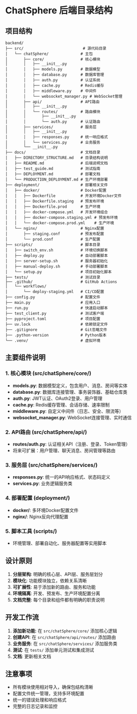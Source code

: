 # ChatSphere 后端目录结构

## 项目结构

```
backend/
├── src/                          # 源代码目录
│   └── chatSphere/              # 主包
│       ├── core/                # 核心模块
│       │   ├── __init__.py
│       │   ├── models.py        # 数据模型
│       │   ├── database.py      # 数据库管理
│       │   ├── auth.py          # 认证系统
│       │   ├── cache.py         # Redis缓存
│       │   ├── middleware.py    # 中间件
│       │   └── websocket_manager.py # WebSocket管理
│       ├── api/                 # API路由
│       │   ├── __init__.py
│       │   └── routes/          # 路由模块
│       │       ├── __init__.py
│       │       └── auth.py      # 认证路由
│       ├── services/            # 服务层
│       │   ├── __init__.py
│       │   ├── responses.py     # 统一响应格式
│       │   └── services.py      # 业务服务
│       └── __init__.py
├── docs/                        # 文档目录
│   ├── DIRECTORY_STRUCTURE.md   # 目录结构说明
│   ├── README.md                # 后端说明文档
│   ├── test_guide.md            # 测试指南
│   ├── DEPLOYMENT.md            # 部署文档
│   └── PRODUCTION_DEPLOYMENT.md # 生产环境部署
├── deployment/                  # 部署相关文件
│   ├── docker/                  # Docker配置
│   │   ├── Dockerfile           # 开发环境Docker文件
│   │   ├── Dockerfile.staging   # 预发布环境
│   │   ├── Dockerfile.prod      # 生产环境
│   │   ├── docker-compose.yml   # 开发环境组合
│   │   ├── docker-compose.staging.yml # 预发布环境
│   │   └── docker-compose.prod.yml    # 生产环境
│   └── nginx/                   # Nginx配置
│       ├── staging.conf         # 预发布配置
│       └── prod.conf            # 生产配置
├── scripts/                     # 脚本目录
│   ├── switch_env.sh            # 环境切换脚本
│   ├── deploy.py                # 自动部署脚本
│   ├── server-setup.sh          # 服务器初始化
│   ├── manual-deploy.sh         # 手动部署脚本
│   └── setup.py                 # 项目初始化脚本
├── tests/                       # 测试目录
├── .github/                     # GitHub Actions
│   └── workflows/
│       └── deploy-staging.yml   # CI/CD配置
├── config.py                    # 配置文件
├── main.py                      # 应用入口
├── run.py                       # 快速启动脚本
├── test_client.py               # 测试客户端
├── pyproject.toml               # 项目配置
├── uv.lock                      # 依赖锁定文件
├── .gitignore                   # Git忽略文件
├── .python-version              # Python版本
└── .venv/                       # 虚拟环境
```

## 主要组件说明

### 1. 核心模块 (src/chatSphere/core/)

- **models.py**: 数据模型定义，包含用户、消息、房间等实体
- **database.py**: 数据库连接管理、事务装饰器、基础仓库类
- **auth.py**: JWT认证、OAuth2登录、用户管理
- **cache.py**: Redis缓存管理、会话存储、速率限制
- **middleware.py**: 自定义中间件（日志、安全、限流等）
- **websocket_manager.py**: WebSocket连接管理、实时通信

### 2. API路由 (src/chatSphere/api/)

- **routes/auth.py**: 认证相关API（注册、登录、Token管理）
- 将来可扩展：用户管理、聊天消息、房间管理等路由

### 3. 服务层 (src/chatSphere/services/)

- **responses.py**: 统一的API响应格式、状态码定义
- **services.py**: 业务逻辑服务类

### 4. 部署配置 (deployment/)

- **docker/**: 多环境Docker配置文件
- **nginx/**: Nginx反向代理配置

### 5. 脚本工具 (scripts/)

- 环境管理、部署自动化、服务器配置等实用脚本

## 设计原则

1. **分层架构**: 明确的核心层、API层、服务层划分
2. **模块化**: 功能模块独立，依赖关系清晰
3. **可扩展性**: 易于添加新的路由、服务和功能
4. **环境隔离**: 开发、预发布、生产环境配置分离
5. **文档完整**: 每个目录和组件都有明确的职责说明

## 开发工作流

1. **添加新功能**: 在 `src/chatSphere/core/` 添加核心逻辑
2. **创建API**: 在 `src/chatSphere/api/routes/` 添加路由
3. **业务服务**: 在 `src/chatSphere/services/` 添加服务类
4. **测试**: 在 `tests/` 添加单元测试和集成测试
5. **文档**: 更新相关文档

## 注意事项

- 所有模块使用相对导入，确保包结构清晰
- 配置文件统一管理，支持多环境配置
- 统一的错误处理和响应格式
- 完整的日志记录和监控
